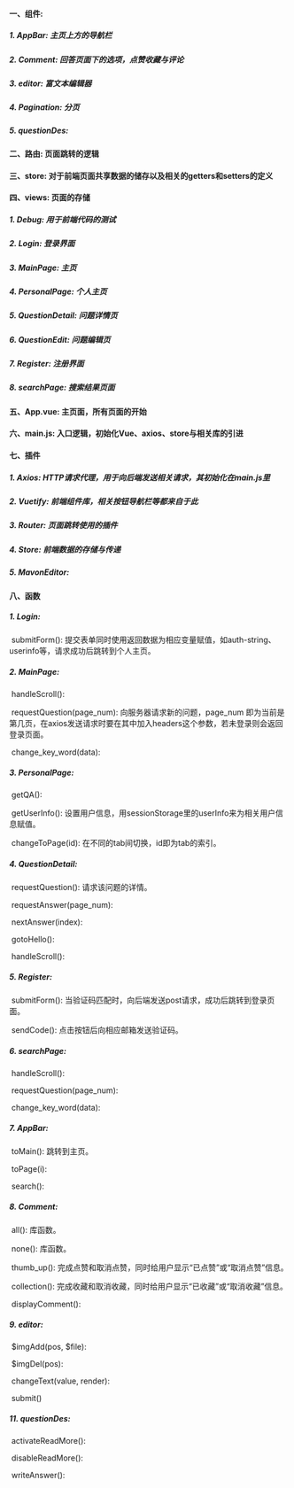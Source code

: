 #### 一、组件:

##### 	1. AppBar: 主页上方的导航栏

##### 	2. Comment: 回答页面下的选项，点赞收藏与评论

##### 	3. editor: 富文本编辑器

##### 	4. Pagination: 分页

##### 	5. questionDes: 

#### 二、路由: 页面跳转的逻辑

#### 三、store: 对于前端页面共享数据的储存以及相关的getters和setters的定义

#### 四、views: 页面的存储

##### 	1. Debug: 用于前端代码的测试

##### 	2. Login: 登录界面

##### 	3. MainPage: 主页

##### 	4. PersonalPage: 个人主页

##### 	5. QuestionDetail: 问题详情页

##### 	6. QuestionEdit: 问题编辑页

##### 	7. Register: 注册界面

##### 	8. searchPage:  搜索结果页面

#### 五、App.vue: 主页面，所有页面的开始

#### 六、main.js: 入口逻辑，初始化Vue、axios、store与相关库的引进

#### 七、插件

##### 	1. Axios: HTTP请求代理，用于向后端发送相关请求，其初始化在main.js里

##### 	2. Vuetify: 前端组件库，相关按钮导航栏等都来自于此

##### 	3. Router: 页面跳转使用的插件

##### 	4. Store: 前端数据的存储与传递

##### 	5. MavonEditor: 

#### 八、函数

##### 	1. Login: 

​	submitForm(): 提交表单同时使用返回数据为相应变量赋值，如auth-string、userinfo等，请求成功后跳转到个人主页。

##### 	2. MainPage: 

​	handleScroll(): 

​	requestQuestion(page_num): 向服务器请求新的问题，page_num 即为当前是第几页，在axios发送请求时要在其中加入headers这个参数，若未登录则会返回登录页面。

​	change_key_word(data): 

##### 	3. PersonalPage: 

​	getQA(): 

​	getUserInfo(): 设置用户信息，用sessionStorage里的userInfo来为相关用户信息赋值。

​	changeToPage(id): 在不同的tab间切换，id即为tab的索引。

##### 	4. QuestionDetail: 

​	requestQuestion(): 请求该问题的详情。

​	requestAnswer(page_num): 

​	nextAnswer(index): 

​	gotoHello(): 

​	handleScroll(): 

##### 	5. Register: 

​	submitForm(): 当验证码匹配时，向后端发送post请求，成功后跳转到登录页面。

​	sendCode(): 点击按钮后向相应邮箱发送验证码。

##### 	6. searchPage:  

​	handleScroll(): 

​	requestQuestion(page_num): 

​	change_key_word(data): 

##### 	7. AppBar: 

​	toMain(): 跳转到主页。

​	toPage(i): 

​	search(): 

##### 	8. Comment: 

​	all(): 库函数。

​	none(): 库函数。

​	thumb_up(): 完成点赞和取消点赞，同时给用户显示“已点赞”或“取消点赞”信息。

​	collection(): 完成收藏和取消收藏，同时给用户显示“已收藏”或“取消收藏”信息。

​	displayComment(): 

##### 	9. editor: 

​	\$imgAdd(pos, \$file): 

​	\$imgDel(pos):

​	changeText(value, render): 

​	submit()

##### 	11. questionDes: 

​	activateReadMore(): 

​	disableReadMore(): 

​	writeAnswer(): 

